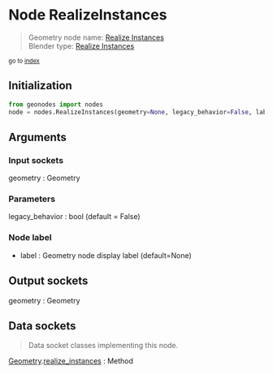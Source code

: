 
# Node RealizeInstances

> Geometry node name: [Realize Instances](https://docs.blender.org/manual/en/latest/modeling/geometry_nodes/material/realize_instances.html)<br>
  Blender type: [Realize Instances](https://docs.blender.org/api/current/bpy.types.GeometryNodeRealizeInstances.html)
  
<sub>go to [index](/docs/index.md)</sub>

## Initialization

```python
from geonodes import nodes
node = nodes.RealizeInstances(geometry=None, legacy_behavior=False, label=None)
```



## Arguments


### Input sockets

geometry : Geometry

### Parameters

legacy_behavior : bool (default = False)

### Node label

- label : Geometry node display label (default=None)

## Output sockets

geometry : Geometry

## Data sockets

> Data socket classes implementing this node.
  
[Geometry](/docs/sockets/Geometry.md).[realize_instances](/docs/sockets/Geometry.md#realize_instances) : Method

